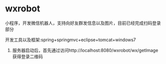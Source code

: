 # wxrobot

小程序，开发微信机器人，支持向好友群发信息以及图片，目前已经完成扫码登录部分  


开发工具以及框架:spring+springmvc+eclipse+tomcat+windows7  


1. 服务器启动后，首先通过访问http://localhost:8080/wxrobot/wx/getImage获得登录二维码  
